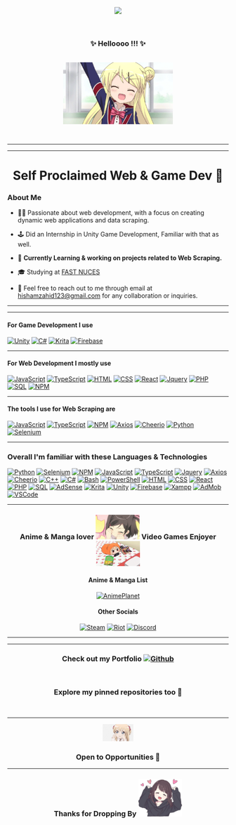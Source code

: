 <div align="center">
<p align="center">
 <img src="https://count.getloli.com/get/@BurningYolo?theme=asoul" />
</p>
    <br>

### ✨ Helloooo !!! ✨

<br>
<img align = "center" width="250px" src="hi.gif">


<p>
    <br>

___
___

# Self Proclaimed Web & Game Dev 🚀


</div>

### About Me
- 👨‍💻 Passionate about web development, with a focus on creating dynamic web applications and data scraping.
- 🕹️ Did an Internship in Unity Game Development, Familiar with that as well.
- 📰 <b>Currently Learning & working on projects related to Web Scraping.</b>
- 🎓 Studying at [FAST NUCES](https://www.nu.edu.pk/)

- 📧 Feel free to reach out to me through email at [hishamzahid123@gmail.com](mailto:hishamzahid123@gmail.com) for any collaboration or inquiries.


___
___
    
  <h4>For Game Development I use </h4>


[![Unity](https://img.shields.io/badge/unity-black?style=for-the-badge&logo=unity)](https://github.com/BurningYolo)
[![C#](https://img.shields.io/badge/c%23-black?style=for-the-badge&logo=csharp)](https://github.com/BurningYolo)
[![Krita](https://img.shields.io/badge/Krita-black?style=for-the-badge&logo=krita)](https://github.com/BurningYolo)
[![Firebase](https://img.shields.io/badge/Firebase-black?style=for-the-badge&logo=firebase)](https://github.com/BurningYolo)

___
 <h4>For Web Development I mostly use</h4>

[![JavaScript](https://img.shields.io/badge/javascript-black?style=for-the-badge&logo=javascript)](https://github.com/BurningYolo)
[![TypeScript](https://img.shields.io/badge/typescript-black?style=for-the-badge&logo=typescript)](https://github.com/BurningYolo)
[![HTML](https://img.shields.io/badge/html-black?style=for-the-badge&logo=html5)](https://github.com/BurningYolo)
[![CSS](https://img.shields.io/badge/css-black?style=for-the-badge&logo=css3)](https://github.com/BurningYolo)
[![React](https://img.shields.io/badge/react-black?style=for-the-badge&logo=react)](https://github.com/BurningYolo)
[![Jquery](https://img.shields.io/badge/jquery-black?style=for-the-badge&logo=jquery)](https://github.com/BurningYolo)
[![PHP](https://img.shields.io/badge/php-black?style=for-the-badge&logo=php)](https://github.com/BurningYolo)
[![SQL](https://img.shields.io/badge/sql-black?style=for-the-badge&logo=mysql)](https://github.com/BurningYolo)
[![NPM](https://img.shields.io/badge/npm-black?style=for-the-badge&logo=npm)](https://github.com/BurningYolo)



___
 <h4>The tools I use for Web Scraping are</h4>

[![JavaScript](https://img.shields.io/badge/javascript-black?style=for-the-badge&logo=javascript)](https://github.com/BurningYolo)
[![TypeScript](https://img.shields.io/badge/typescript-black?style=for-the-badge&logo=typescript)](https://github.com/BurningYolo)
[![NPM](https://img.shields.io/badge/npm-black?style=for-the-badge&logo=npm)](https://github.com/BurningYolo)
[![Axios](https://img.shields.io/badge/axios-black?style=for-the-badge&logo=axios)](https://github.com/BurningYolo)
[![Cheerio](https://img.shields.io/badge/cheerio-black?style=for-the-badge&logo=c)](https://github.com/BurningYolo)
[![Python](https://img.shields.io/badge/python-black?style=for-the-badge&logo=python)](https://github.com/BurningYolo)
[![Selenium](https://img.shields.io/badge/selenium-black?style=for-the-badge&logo=selenium)](https://github.com/BurningYolo)



___


### Overall I'm familiar with these Languages & Technologies
[![Python](https://img.shields.io/badge/python-black?style=for-the-badge&logo=python)](https://github.com/BurningYolo)
[![Selenium](https://img.shields.io/badge/selenium-black?style=for-the-badge&logo=selenium)](https://github.com/BurningYolo)
[![NPM](https://img.shields.io/badge/npm-black?style=for-the-badge&logo=npm)](https://github.com/BurningYolo)
[![JavaScript](https://img.shields.io/badge/javascript-black?style=for-the-badge&logo=javascript)](https://github.com/BurningYolo)
[![TypeScript](https://img.shields.io/badge/typescript-black?style=for-the-badge&logo=typescript)](https://github.com/BurningYolo)
[![Jquery](https://img.shields.io/badge/jquery-black?style=for-the-badge&logo=jquery)](https://github.com/BurningYolo)
[![Axios](https://img.shields.io/badge/axios-black?style=for-the-badge&logo=axios)](https://github.com/BurningYolo)
[![Cheerio](https://img.shields.io/badge/cheerio-black?style=for-the-badge&logo=c)](https://github.com/BurningYolo)
[![C++](https://img.shields.io/badge/c++-black?style=for-the-badge&logo=cplusplus)](https://github.com/BurningYolo)
[![C#](https://img.shields.io/badge/c%23-black?style=for-the-badge&logo=csharp)](https://github.com/BurningYolo)
[![Bash](https://img.shields.io/badge/bash-black?style=for-the-badge&logo=gnubash)](https://github.com/BurningYolo)
[![PowerShell](https://img.shields.io/badge/powershell-black?style=for-the-badge&logo=powershell)](https://github.com/BurningYolo)
[![HTML](https://img.shields.io/badge/html-black?style=for-the-badge&logo=html5)](https://github.com/BurningYolo)
[![CSS](https://img.shields.io/badge/css-black?style=for-the-badge&logo=css3)](https://github.com/BurningYolo)
[![React](https://img.shields.io/badge/react-black?style=for-the-badge&logo=react)](https://github.com/BurningYolo)
[![PHP](https://img.shields.io/badge/php-black?style=for-the-badge&logo=php)](https://github.com/BurningYolo)
[![SQL](https://img.shields.io/badge/sql-black?style=for-the-badge&logo=mysql)](https://github.com/BurningYolo)
[![AdSense](https://img.shields.io/badge/adsense-black?style=for-the-badge&logo=googleadsense)](https://github.com/BurningYolo)
[![Krita](https://img.shields.io/badge/Krita-black?style=for-the-badge&logo=krita)](https://github.com/BurningYolo)
[![Unity](https://img.shields.io/badge/unity-black?style=for-the-badge&logo=unity)](https://github.com/BurningYolo)
[![Firebase](https://img.shields.io/badge/firebase-black?style=for-the-badge&logo=firebase)](https://github.com/BurningYolo)
[![Xampp](https://img.shields.io/badge/xampp-black?style=for-the-badge&logo=xampp)](https://github.com/BurningYolo)
[![AdMob](https://img.shields.io/badge/admob-black?style=for-the-badge&logo=googleadmob)](https://github.com/BurningYolo)
[![VSCode](https://img.shields.io/badge/vscode-black?style=for-the-badge&logo=visualstudiocode)](https://github.com/BurningYolo)
<br>
___


<div align="center">
  
### Anime & Manga lover <img src="cute_loli.gif" width="100px">    Video Games Enjoyer  <img src="gamee.gif" width="100px">


#### Anime & Manga List 
[![AnimePlanet](https://img.shields.io/badge/AnimePlanet-black?style=for-the-badge&logo=myanimelist)](https://www.anime-planet.com/users/Burningyolo/)
#### Other Socials 
[![Steam](https://img.shields.io/badge/Steam-black?style=for-the-badge&logo=steam)](https://steamcommunity.com/id/burning_soul2/)
[![Riot](https://img.shields.io/badge/BurningYolo%23LoL-black?style=for-the-badge&logo=riotgames)](https://www.op.gg/summoners/sg/BurningYolo-LoL)
[![Discord](https://img.shields.io/badge/BurningYolo%236591-black?style=for-the-badge&logo=discord)](https://github.com/BurningYolo)
___
___

### Check out my Portfolio [![Github](https://img.shields.io/badge/Portfolio-black?style=for-the-badge&logo=github)](https://hishuanigami.com/)
<br>

### Explore my pinned repositories too 🥺

<br>

___


<img src="crying.png" width="70px"> 

### Open to Opportunities 🌟


___



### Thanks for Dropping By <img src="cutie.png" width = "100px" >

</div>














